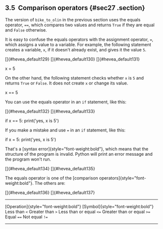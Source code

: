 ﻿3.5  Comparison operators {#sec27 .section}
-------------------------

The version of `bike_to_olin` in the previous section uses the equals
operator, `==`, which compares two values and returns `True` if they are
equal and `False` otherwise.

It is easy to confuse the equals operators with the assignment operator,
`=`, which assigns a value to a variable. For example, the following
statement creates a variable, `x`, if it doesn't already exist, and
gives it the value `5`.

[]{#hevea_default129} []{#hevea_default130} []{#hevea_default131}

x = 5

On the other hand, the following statement checks whether `x` is `5` and
returns `True` or `False`. It does not create `x` or change its value.

x == 5

You can use the equals operator in an `if` statement, like this:

[]{#hevea_default132} []{#hevea_default133}

if x == 5: print('yes, x is 5')

If you make a mistake and use `=` in an `if` statement, like this:

if x = 5: print('yes, x is 5')

That's a [syntax error]{style="font-weight:bold"}, which means that the
structure of the program is invalid. Python will print an error message
and the program won't run.

[]{#hevea_default134} []{#hevea_default135}

The equals operator is one of the [comparison
operators]{style="font-weight:bold"}. The others are:

[]{#hevea_default136} []{#hevea_default137}

  --------------------------------------- ------------------------------------
  [Operation]{style="font-weight:bold"}    [Symbol]{style="font-weight:bold"}
  Less than                                               `<`
  Greater than                                            `>`
  Less than or equal                                      `<=`
  Greater than or equal                                   `>=`
  Equal                                                   `==`
  Not equal                                               `!=`
  --------------------------------------- ------------------------------------

